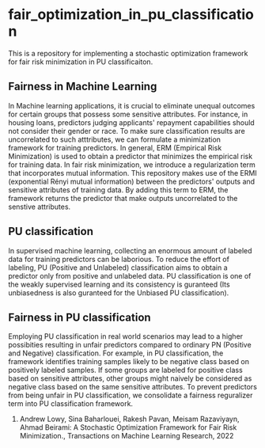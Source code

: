 # fair_optimization_in_pu_classification

This is a repository for implementing a stochastic optimization framework for fair risk minimization in PU classificaiton.

## Fairness in Machine Learning
In Machine learning applications, it is crucial to  eliminate unequal outcomes for certain groups that possess some sensitive attributes. For instance, in housing loans, predictors judging applicants' repayment capabilities should not consider their gender or race. To make sure classification results are uncorrelated to such atttributes, we can formulate a minimization framework for training predictors. In general, ERM (Empirical Risk Minimization) is used to obtain a predictor that minimizes the empirical risk for training data. In fair risk minimization, we introduce a regularization term that incorporates mutual information. This repository makes use of the ERMI (exponential Rényi mutual information) between the predictors' outputs and sensitive attributes of training data. By adding this term to ERM, the framework returns the predictor that make outputs uncorrelated to the senstive attributes.

## PU classification
In supervised machine learning, collecting an enormous amount of labeled data for training predictors can be laborious. To reduce the effort of labeling, PU (Positive and Unlabeled) classification aims to obtain a predictor only from positive and unlabeled data. PU classification is one of the weakly supervised learning and its consistency is guranteed (Its unbiasedness is also guranteed for the Unbiased PU classification).

## Fairness in PU classification
Employing PU classification in real world scenarios may lead to a higher possibities resulting in unfair predictors compared to ordinary PN (Positive and Negative) classification. For example, in PU classification, the framework identifies training samples likely to be negative class  based on positively labeled samples. If some groups are labeled for positive class based on sensitive attributes, other groups might naively be considered as negative class based on the same sensitive attributes. To prevent predictors from being unfair in PU classification, we consolidate a fairness reguralizer term into PU classification framework.

1. Andrew Lowy, Sina Baharlouei, Rakesh Pavan, Meisam Razaviyayn, Ahmad Beirami: A Stochastic Optimization Framework for Fair Risk Minimization., Transactions on Machine Learning Research, 2022
